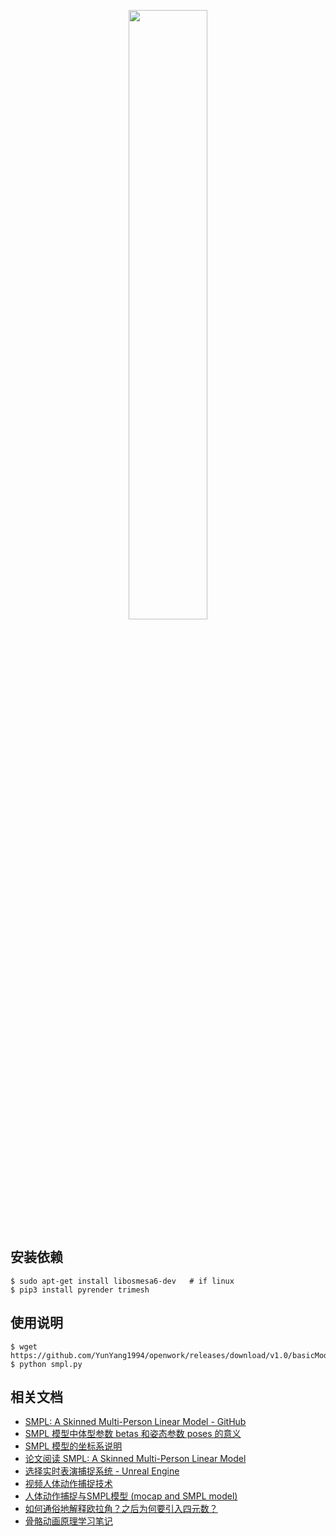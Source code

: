 <p align="center">
    <img width="50%" src="https://user-images.githubusercontent.com/30433053/104713363-bb8c2b80-575e-11eb-9712-0ae42bdb4a5b.jpg" style="max-width:100%;">
</p>

## 安装依赖

```bashrc
$ sudo apt-get install libosmesa6-dev   # if linux
$ pip3 install pyrender trimesh
```


## 使用说明

```bashrc
$ wget https://github.com/YunYang1994/openwork/releases/download/v1.0/basicModel_f_lbs_10_207_0_v1.0.0.pkl
$ python smpl.py
```

## 相关文档

- [SMPL: A Skinned Multi-Person Linear Model - GitHub](https://www.google.com/url?sa=t&rct=j&q=&esrc=s&source=web&cd=&ved=2ahUKEwixx93f1u_tAhVB-2EKHeANBkQQFjAIegQIChAC&url=https%3A%2F%2Fraw.githubusercontent.com%2FEros-L%2FEros-L.github.io%2Fmaster%2F_posts%2Fthesis%2Fweek9%2FSMPL-document.pdf&usg=AOvVaw3EBFl-UTOuxBTRvZmX0VlG)
- [SMPL 模型中体型参数 betas 和姿态参数  poses 的意义](http://blog.sciencenet.cn/blog-465130-1177111.html)
- [SMPL 模型的坐标系说明](https://www.codenong.com/cs105162994/)
- [论文阅读 SMPL: A Skinned Multi-Person Linear Model](http://vincentho.name/2020/09/16/【论文阅读】——-SMPL-A-Skinned-Multi-Person-Linear-Model/)
- [选择实时表演捕捉系统 - Unreal Engine](https://cdn2.unrealengine.com/Unreal+Engine%2FEGC%2FChoosing-a-real-time-performance-capture-system_zhCN-78f222dab209119d578dd43aa1930a13efdd2999.pdf)
- [视频人体动作捕捉技术](https://zhuanlan.zhihu.com/p/208669724)
- [人体动作捕捉与SMPL模型 (mocap and SMPL model)](https://blog.csdn.net/LoseInVain/article/details/107265821)
- [如何通俗地解释欧拉角？之后为何要引入四元数？](https://www.zhihu.com/question/47736315)
- [骨骼动画原理学习笔记](https://www.codenong.com/cs105923130/)

